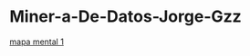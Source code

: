 # Miner-a-De-Datos-Jorge-Gzz

[mapa mental 1](https://github.com/JorgeAdrian224/Miner-a-De-Datos-Jorge-Gzz/blob/main/Mapa%20mental%201.pdf)

